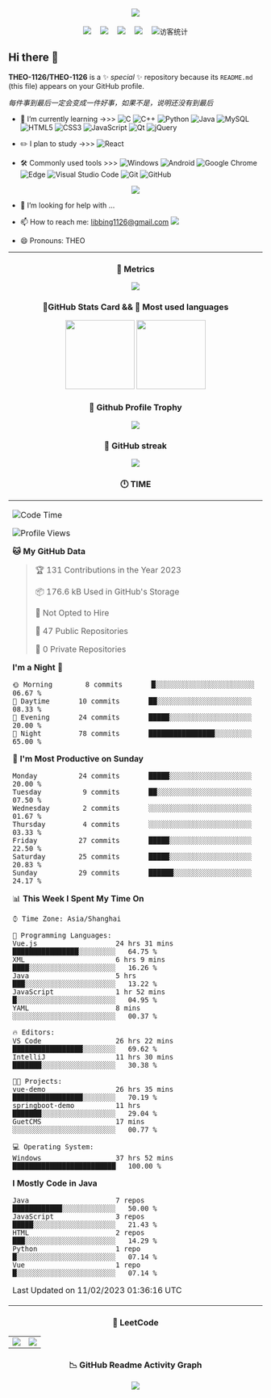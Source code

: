 <!-- dynamic typing effect 动态打字效果 -->
<h1 align="center">
  <a href="https://blog.sunguoqi.com/">
    <img src="https://readme-typing-svg.herokuapp.com/?lines=今天认真学习了吗？🤖;今天认真学习了吗？🤖&center=true&size=30" />
  </a>
</h1>

<!-- profile logo 个人资料徽标 -->
<div align="center">
  <a href="https://twitter.com/libbing1126/"><img src="https://img.shields.io/badge/twitter-推特-blue" /></a>&emsp;
  <a href="https://www.facebook.com"><img src="https://img.shields.io/badge/facebook-脸书-003472" /></a>&emsp;
  <a href="https://www.youtube.com/channel/UCyr4zlBlWvqN6MvgFyUEJvA"><img src="https://img.shields.io/badge/youtube-油管-c32136" /></a>&emsp;
  <a href="https://space.bilibili.com/484908850/"><img src="https://img.shields.io/badge/bilibili-B站-ff69b4" /></a>&emsp;
  <!-- visitor statistics logo 访客数统计徽标 -->
  <img src="https://visitor-badge.glitch.me/badge?page_id=THEO-1126" alt="访客统计" />
</div>

## Hi there 👋

**THEO-1126/THEO-1126** is a ✨ _special_ ✨ repository because its `README.md` (this file) appears on your GitHub profile.

*每件事到最后一定会变成一件好事，如果不是，说明还没有到最后*

- 🌱 I’m currently learning   ->>> 
![C](https://img.shields.io/badge/c-%2300599C.svg?style=flat-square&logo=c&logoColor=white)
![C++](https://img.shields.io/badge/-C++-00599C?style=flat-square&logo=c)
![Python](https://img.shields.io/badge/-Python-pink?style=flat-square&logo=Python)
![Java](https://img.shields.io/badge/-java-yellow?style=flat-square&logo=java)
![MySQL](https://img.shields.io/badge/mysql-%2300f.svg?style=flat-square&logo=mysql&logoColor=white)
![HTML5](https://img.shields.io/badge/-HTML5-E34F26?style=flat-square&logo=html5&logoColor=white)
![CSS3](https://img.shields.io/badge/-CSS3-1572B6?style=flat-square&logo=css3)
![JavaScript](https://img.shields.io/badge/-JavaScript-oringe?style=flat-square&logo=javascript)
![Qt](https://img.shields.io/badge/Qt-%23217346.svg?style=style=flat-square&logo=Qt&logoColor=white)
![jQuery](https://img.shields.io/badge/jquery-%230769AD.svg?style=style=flat-square&logo=jquery&logoColor=white)

- ✏️ I plan to study   ->>> 
![React](https://img.shields.io/badge/-React-black?style=flat-square&logo=react)


- 🛠️ Commonly used tools >>> 
![Windows](https://img.shields.io/badge/Windows-0078D6?style=flat-square&logo=windows&logoColor=white)
![Android](https://img.shields.io/badge/Android-3DDC84?style=flat-square&logo=android&logoColor=white)
![Google Chrome](https://img.shields.io/badge/Chrome-4285F4?style=flat-square&logo=GoogleChrome&logoColor=white)
![Edge](https://img.shields.io/badge/Edge-0078D7?style=flat-square&logo=Microsoft-edge&logoColor=white)
![Visual Studio Code](https://img.shields.io/badge/-Visual%20Studio%20Code-007ACC?style=flat-square&logo=Visual%20Studio%20Code&logoColor=fff)
![Git](https://img.shields.io/badge/-Git-FCC624?style=flat-square&logo=git)
![GitHub](https://img.shields.io/badge/-GitHub-pink?style=flat-square&logo=github)
<!-- programming tool icon 编程工具图标 -->
<!-- img -->
<div align="center">
  <img src="https://skillicons.dev/icons?i=ps,pr,c,cpp,twitter,mysql,instagram,idea,git,github,redis,vscode,java,javascript,html,css,spring" />
</div>

- 🤔 I’m looking for help with ...

- 📫 How to reach me: <a href="mailto:libbing1126@gmail.com">libbing1126@gmail.com <img src="https://img.shields.io/badge/-email-blue?style=flat-square&logo=minutemailer"></a>

- 😄 Pronouns: THEO 

-------

<h3 align="center"> 🎯 Metrics </h3>
<div align="center"> <img src="https://metrics.lecoq.io/THEO-1126?template=classic&config.timezone=Asia%2FShanghai"> </div>

<h3 align="center"> 🔶GitHub Stats Card && 📝 Most used languages </h3>
<!-- GitHub 数据统计 -->
<div align="center">
  <img height="137px" src="https://github-readme-stats-git-masterrstaa-rickstaa.vercel.app/api?username=THEO-1126&hide_title=true&hide_border=true&show_icons=trueline_height=21&text_color=000&icon_color=000&bg_color=0,ea6161,ffc64d,fffc4d,52fa5a&theme=graywhite" />
  <img height="137px" src="https://github-readme-stats-git-masterrstaa-rickstaa.vercel.app/api/top-langs/?username=THEO-1126&hide_title=true&hide_border=true&layout=compact&langs_count=6&text_color=000&icon_color=fff&bg_color=0,52fa5a,4dfcff,c64dff&theme=graywhite" />
</div> 
</div>

<h3 align="center"> 🏅 Github Profile Trophy </h3>
<div align="center"> <img src="https://github-profile-trophy.vercel.app/?username=THEO-1126" /> </div>

<h3 align="center">🎠 GitHub streak </h3>
<div align="center"> <img src="https://github-readme-streak-stats.herokuapp.com/?user=THEO-1126" /> </div>

<h3 align="center"> 🕛 TIME </h3>

<table align="center">
<tr>
<td valign="top" width="100%">

<!--START_SECTION:waka-->
![Code Time](http://img.shields.io/badge/Code%20Time-90%20hrs%2029%20mins-blue)

![Profile Views](http://img.shields.io/badge/Profile%20Views-233-blue)

**🐱 My GitHub Data** 

> 🏆 131 Contributions in the Year 2023
 > 
> 📦 176.6 kB Used in GitHub's Storage 
 > 
> 🚫 Not Opted to Hire
 > 
> 📜 47 Public Repositories 
 > 
> 🔑 0 Private Repositories  
 > 
**I'm a Night 🦉** 

```text
🌞 Morning        8 commits       █░░░░░░░░░░░░░░░░░░░░░░░░   06.67 % 
🌆 Daytime       10 commits       ██░░░░░░░░░░░░░░░░░░░░░░░   08.33 % 
🌃 Evening       24 commits       █████░░░░░░░░░░░░░░░░░░░░   20.00 % 
🌙 Night         78 commits       ████████████████░░░░░░░░░   65.00 % 

```
📅 **I'm Most Productive on Sunday** 

```text
Monday          24 commits       █████░░░░░░░░░░░░░░░░░░░░   20.00 % 
Tuesday          9 commits       ██░░░░░░░░░░░░░░░░░░░░░░░   07.50 % 
Wednesday        2 commits       ░░░░░░░░░░░░░░░░░░░░░░░░░   01.67 % 
Thursday         4 commits       ░░░░░░░░░░░░░░░░░░░░░░░░░   03.33 % 
Friday          27 commits       █████░░░░░░░░░░░░░░░░░░░░   22.50 % 
Saturday        25 commits       █████░░░░░░░░░░░░░░░░░░░░   20.83 % 
Sunday          29 commits       ██████░░░░░░░░░░░░░░░░░░░   24.17 % 

```


📊 **This Week I Spent My Time On** 

```text
⌚︎ Time Zone: Asia/Shanghai

💬 Programming Languages: 
Vue.js                   24 hrs 31 mins      ████████████████░░░░░░░░░   64.75 % 
XML                      6 hrs 9 mins        ████░░░░░░░░░░░░░░░░░░░░░   16.26 % 
Java                     5 hrs               ███░░░░░░░░░░░░░░░░░░░░░░   13.22 % 
JavaScript               1 hr 52 mins        █░░░░░░░░░░░░░░░░░░░░░░░░   04.95 % 
YAML                     8 mins              ░░░░░░░░░░░░░░░░░░░░░░░░░   00.37 % 

🔥 Editors: 
VS Code                  26 hrs 22 mins      █████████████████░░░░░░░░   69.62 % 
IntelliJ                 11 hrs 30 mins      ███████░░░░░░░░░░░░░░░░░░   30.38 % 

🐱‍💻 Projects: 
vue-demo                 26 hrs 35 mins      █████████████████░░░░░░░░   70.19 % 
springboot-demo          11 hrs              ███████░░░░░░░░░░░░░░░░░░   29.04 % 
GuetCMS                  17 mins             ░░░░░░░░░░░░░░░░░░░░░░░░░   00.77 % 

💻 Operating System: 
Windows                  37 hrs 52 mins      █████████████████████████   100.00 % 

```

**I Mostly Code in Java** 

```text
Java                     7 repos             ████████████░░░░░░░░░░░░░   50.00 % 
JavaScript               3 repos             █████░░░░░░░░░░░░░░░░░░░░   21.43 % 
HTML                     2 repos             ███░░░░░░░░░░░░░░░░░░░░░░   14.29 % 
Python                   1 repo              █░░░░░░░░░░░░░░░░░░░░░░░░   07.14 % 
Vue                      1 repo              █░░░░░░░░░░░░░░░░░░░░░░░░   07.14 % 

```



 Last Updated on 11/02/2023 01:36:16 UTC
<!--END_SECTION:waka-->
</td>
</tr>
</table>

<h3 align="center"> 📝 LeetCode </h3>

<table align="center">
<tr>
<td width="50%">

<img src="https://leetcode-stats-six.vercel.app/?username=THEO&CN&theme=dark" style="box-shadow:none">
</td>
<td width="50%">

<img src="https://stats.justsong.cn/api/leetcode?username=THEO&cn=true&theme=dark" style="box-shadow:none">
</td>
</tr>
</table>

<h3 align="center"> 📉 GitHub Readme Activity Graph </h3>
<div align="center"> <img src="https://github-readme-activity-graph.cyclic.app/graph?username=THEO-1126&theme=github" /> </div>




